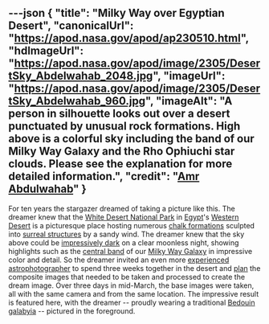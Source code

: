 ---json
{
  "title": "Milky Way over Egyptian Desert",
  "canonicalUrl": "https://apod.nasa.gov/apod/ap230510.html",
  "hdImageUrl": "https://apod.nasa.gov/apod/image/2305/DesertSky_Abdelwahab_2048.jpg",
  "imageUrl": "https://apod.nasa.gov/apod/image/2305/DesertSky_Abdelwahab_960.jpg",
  "imageAlt": "A person in silhouette looks out over a desert punctuated by unusual rock formations. High above is a colorful sky including the band of our Milky Way Galaxy and the Rho Ophiuchi star clouds. Please see the explanation for more detailed information.",
  "credit": "[Amr Abdulwahab](https://www.instagram.com/amr_abdulwahab/)"
}
---

For ten years the stargazer dreamed of taking a picture like this. The dreamer knew that the [White Desert National Park](https://en.wikipedia.org/wiki/White_Desert_National_Park) in [Egypt](https://en.wikipedia.org/wiki/Egypt)'s [Western Desert](https://en.wikipedia.org/wiki/Western_Desert_(Egypt)) is a picturesque place hosting numerous [chalk formations](https://www.inside-egypt.com/the-white-desert.html) sculpted into [surreal structures](https://youtu.be/vgBpr-7AUjg) by a sandy wind. The dreamer knew that the sky above could be [impressively dark](https://apod.nasa.gov/apod/ap200408.html) on a clear moonless night, showing highlights such as the [central band](https://apod.nasa.gov/apod/ap191022.html) of our [Milky Way Galaxy](https://solarsystem.nasa.gov/resources/285/the-milky-way-galaxy/) in impressive color and detail. So the dreamer invited an even more [experienced astrophotographer](https://www.instagram.com/vikaschanderastrophotography/) to spend three weeks together in the desert and [plan](https://i.pinimg.com/originals/30/62/75/3062756a297f1e3c22e35f3fe89b3ecc.jpg) the composite images that needed to be taken and processed to create the dream image. Over three days in mid-March, the base images were taken, all with the same camera and from the same location. The impressive result is featured here, with the dreamer -- proudly wearing a traditional [Bedouin](https://en.wikipedia.org/wiki/Bedouin) [galabyia](https://en.wikipedia.org/wiki/Jellabiya) -- pictured in the foreground.

